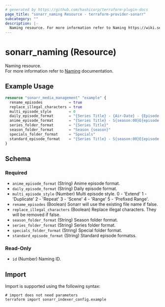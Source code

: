 ```yaml
---
# generated by https://github.com/hashicorp/terraform-plugin-docs
page_title: "sonarr_naming Resource - terraform-provider-sonarr"
subcategory: ""
description: |-
  Naming resource. For more information refer to Naming https://wiki.servarr.com/sonarr/settings#community-naming-suggestions documentation.
---
```


# sonarr_naming (Resource)

Naming resource. <br/>For more information refer to [Naming](https://wiki.servarr.com/sonarr/settings#community-naming-suggestions) documentation.

## Example Usage

```terraform
resource "sonarr_media_management" "example" {
  rename_episodes            = true
  replace_illegal_characters = true
  multi_episode_style        = 0
  daily_episode_format       = "{Series Title} - {Air-Date} - {Episode Title} {Quality Full}"
  anime_episode_format       = "{Series Title} - S{season:00}E{episode:00} - {Episode Title} {Quality Full}"
  series_folder_format       = "{Series Title}"
  season_folder_format       = "Season {season}"
  specials_folder_format     = "Specials"
  standard_episode_format    = "{Series Title} - S{season:00}E{episode:00} - {Episode Title} {Quality Full}"
}
```

<!-- schema generated by tfplugindocs -->
## Schema

### Required

- `anime_episode_format` (String) Anime episode format.
- `daily_episode_format` (String) Daily episode format.
- `multi_episode_style` (Number) Multi episode style. 0 - 'Extend' 1 - 'Duplicate' 2 - 'Repeat' 3 - 'Scene' 4 - 'Range' 5 - 'Prefixed Range'.
- `rename_episodes` (Boolean) Sonarr will use the existing file name if false.
- `replace_illegal_characters` (Boolean) Replace illegal characters. They will be removed if false.
- `season_folder_format` (String) Season folder format.
- `series_folder_format` (String) Series folder format.
- `specials_folder_format` (String) Special folder format.
- `standard_episode_format` (String) Standard episode formatss.

### Read-Only

- `id` (Number) Naming ID.

## Import

Import is supported using the following syntax:

```shell
# import does not need parameters
terraform import sonarr_indexer_config.example
```

